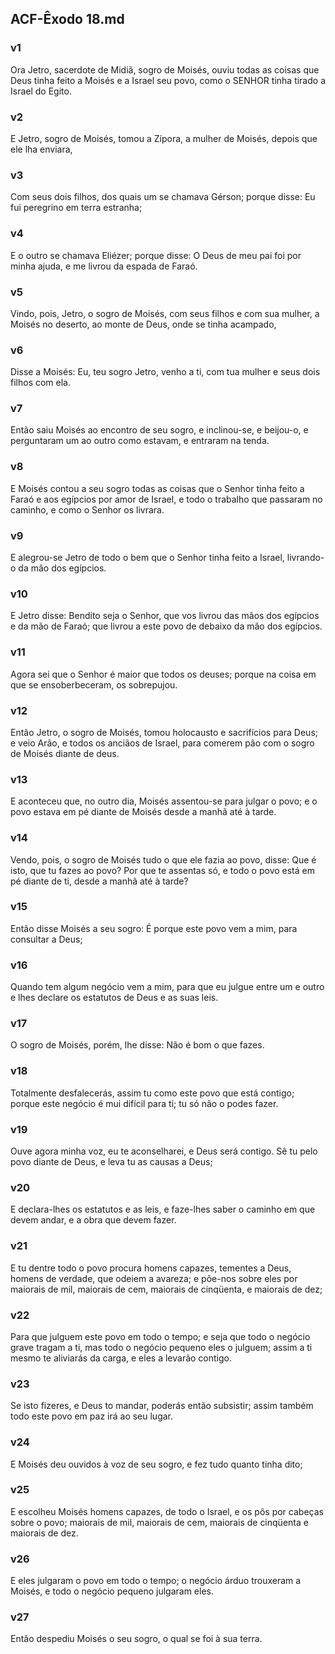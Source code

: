 ## ACF-Êxodo 18.md
### v1
 Ora Jetro, sacerdote de Midiã, sogro de Moisés, ouviu todas as coisas que Deus tinha feito a Moisés e a Israel seu povo, como o SENHOR tinha tirado a Israel do Egito.
### v2
 E Jetro, sogro de Moisés, tomou a Zípora, a mulher de Moisés, depois que ele lha enviara,
### v3
 Com seus dois filhos, dos quais um se chamava Gérson; porque disse: Eu fui peregrino em terra estranha;
### v4
 E o outro se chamava Eliézer; porque disse: O Deus de meu pai foi por minha ajuda, e me livrou da espada de Faraó.
### v5
 Vindo, pois, Jetro, o sogro de Moisés, com seus filhos e com sua mulher, a Moisés no deserto, ao monte de Deus, onde se tinha acampado,
### v6
 Disse a Moisés: Eu, teu sogro Jetro, venho a ti, com tua mulher e seus dois filhos com ela.
### v7
 Então saiu Moisés ao encontro de seu sogro, e inclinou-se, e beijou-o, e perguntaram um ao outro como estavam, e entraram na tenda.
### v8
 E Moisés contou a seu sogro todas as coisas que o Senhor tinha feito a Faraó e aos egípcios por amor de Israel, e todo o trabalho que passaram no caminho, e como o Senhor os livrara.
### v9
 E alegrou-se Jetro de todo o bem que o Senhor tinha feito a Israel, livrando-o da mão dos egípcios.
### v10
 E Jetro disse: Bendito seja o Senhor, que vos livrou das mãos dos egípcios e da mão de Faraó; que livrou a este povo de debaixo da mão dos egípcios.
### v11
 Agora sei que o Senhor é maior que todos os deuses; porque na coisa em que se ensoberbeceram, os sobrepujou.
### v12
 Então Jetro, o sogro de Moisés, tomou holocausto e sacrifícios para Deus; e veio Arão, e todos os anciãos de Israel, para comerem pão com o sogro de Moisés diante de deus.
### v13
 E aconteceu que, no outro dia, Moisés assentou-se para julgar o povo; e o povo estava em pé diante de Moisés desde a manhã até à tarde.
### v14
 Vendo, pois, o sogro de Moisés tudo o que ele fazia ao povo, disse: Que é isto, que tu fazes ao povo? Por que te assentas só, e todo o povo está em pé diante de ti, desde a manhã até à tarde?
### v15
 Então disse Moisés a seu sogro: É porque este povo vem a mim, para consultar a Deus;
### v16
 Quando tem algum negócio vem a mim, para que eu julgue entre um e outro e lhes declare os estatutos de Deus e as suas leis.
### v17
 O sogro de Moisés, porém, lhe disse: Não é bom o que fazes.
### v18
 Totalmente desfalecerás, assim tu como este povo que está contigo; porque este negócio é mui difícil para ti; tu só não o podes fazer.
### v19
 Ouve agora minha voz, eu te aconselharei, e Deus será contigo. Sê tu pelo povo diante de Deus, e leva tu as causas a Deus;
### v20
 E declara-lhes os estatutos e as leis, e faze-lhes saber o caminho em que devem andar, e a obra que devem fazer.
### v21
 E tu dentre todo o povo procura homens capazes, tementes a Deus, homens de verdade, que odeiem a avareza; e põe-nos sobre eles por maiorais de mil, maiorais de cem, maiorais de cinqüenta, e maiorais de dez;
### v22
 Para que julguem este povo em todo o tempo; e seja que todo o negócio grave tragam a ti, mas todo o negócio pequeno eles o julguem; assim a ti mesmo te aliviarás da carga, e eles a levarão contigo.
### v23
 Se isto fizeres, e Deus to mandar, poderás então subsistir; assim também todo este povo em paz irá ao seu lugar.
### v24
 E Moisés deu ouvidos à voz de seu sogro, e fez tudo quanto tinha dito;
### v25
 E escolheu Moisés homens capazes, de todo o Israel, e os pôs por cabeças sobre o povo; maiorais de mil, maiorais de cem, maiorais de cinqüenta e maiorais de dez.
### v26
 E eles julgaram o povo em todo o tempo; o negócio árduo trouxeram a Moisés, e todo o negócio pequeno julgaram eles.
### v27
 Então despediu Moisés o seu sogro, o qual se foi à sua terra.
